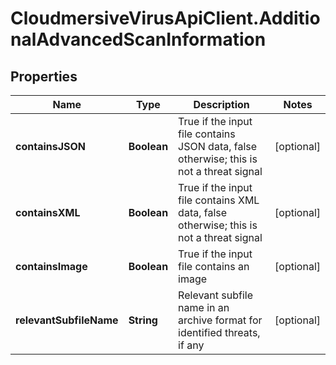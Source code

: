 # CloudmersiveVirusApiClient.AdditionalAdvancedScanInformation

## Properties
Name | Type | Description | Notes
------------ | ------------- | ------------- | -------------
**containsJSON** | **Boolean** | True if the input file contains JSON data, false otherwise; this is not a threat signal | [optional] 
**containsXML** | **Boolean** | True if the input file contains XML data, false otherwise; this is not a threat signal | [optional] 
**containsImage** | **Boolean** | True if the input file contains an image | [optional] 
**relevantSubfileName** | **String** | Relevant subfile name in an archive format for identified threats, if any | [optional] 


